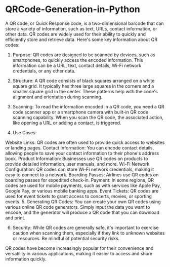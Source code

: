 # QRCode-Generation-in-Python
A QR code, or Quick Response code, is a two-dimensional barcode that can store a variety of information, such as text, URLs, contact information, or other data. QR codes are widely used for their ability to quickly and efficiently store and retrieve data. 
Here's some key information about QR codes:

1. Purpose: QR codes are designed to be scanned by devices, such as smartphones, to quickly access the encoded information. This information can be a URL, text, contact details, Wi-Fi network credentials, or any other data.

2. Structure: A QR code consists of black squares arranged on a white square grid. It typically has three large squares in the corners and a smaller square grid in the center. These patterns help with the code's alignment and orientation during scanning.

3. Scanning: To read the information encoded in a QR code, you need a QR code scanner app or a smartphone camera with built-in QR code scanning capability. When you scan the QR code, the associated action, like opening a URL or adding a contact, is triggered.

4. Use Cases:

Website Links: QR codes are often used to provide quick access to websites or landing pages.
Contact Information: You can encode contact details, allowing people to save your contact information to their phone's address book.
Product Information: Businesses use QR codes on products to provide detailed information, user manuals, and more.
Wi-Fi Network Configuration: QR codes can store Wi-Fi network credentials, making it easy to connect to a network.
Boarding Passes: Airlines use QR codes on boarding passes for expedited check-in.
Payment: In some regions, QR codes are used for mobile payments, such as with services like Apple Pay, Google Pay, or various mobile banking apps.
Event Tickets: QR codes are used for event tickets to grant access to concerts, movies, or sporting events.
5. Generating QR Codes: You can create your own QR codes using various online QR code generators. Simply input the data you want to encode, and the generator will produce a QR code that you can download and print.

6. Security: While QR codes are generally safe, it's important to exercise caution when scanning them, especially if they link to unknown websites or resources. Be mindful of potential security risks.

QR codes have become increasingly popular for their convenience and versatility in various applications, making it easier to access and share information quickly.
